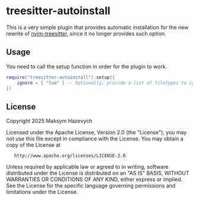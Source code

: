 # treesitter-autoinstall

This is a very simple plugin that provides automatic installation for the new
rewrite of [nvim-treesitter][nvim-treesitter], since it no longer provides such
option.

[nvim-treesitter]: https://github.com/nvim-treesitter/nvim-treesitter/tree/main

## Usage

You need to call the setup function in order for the plugin to work.

```lua
require("treesitter-autoinstall").setup({
	ignore = { "lua" } -- Optionally, provide a list of filetypes to ignore
})
```

## License

   Copyright 2025 Maksym Hazevych

   Licensed under the Apache License, Version 2.0 (the "License");
   you may not use this file except in compliance with the License.
   You may obtain a copy of the License at

       http://www.apache.org/licenses/LICENSE-2.0

   Unless required by applicable law or agreed to in writing, software
   distributed under the License is distributed on an "AS IS" BASIS,
   WITHOUT WARRANTIES OR CONDITIONS OF ANY KIND, either express or implied.
   See the License for the specific language governing permissions and
   limitations under the License.
